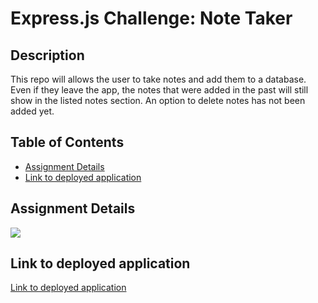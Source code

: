 # Express.js Challenge: Note Taker

## Description

This repo will allows the user to take notes and add them to a database. Even if they leave the app, the notes that were added in the past will still show in the listed notes section. An option to delete notes has not been added yet.

## Table of Contents

* [Assignment Details](#assignment-details)<br />
* [Link to deployed application](#link-to-deployed-application)<br />

## Assignment Details

![](https://user-images.githubusercontent.com/68674610/95688462-37566500-0bbf-11eb-935d-e20a39686f12.png)

## Link to deployed application

[Link to deployed application](https://note-taker-challenge.herokuapp.com/)
